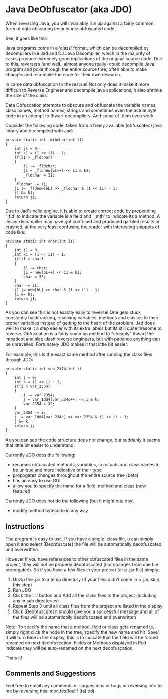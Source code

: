 # Java DeObfuscator (aka JDO)

When reversing Java, you will invariably run up against a fairly common form of data obscuring techniques: obfuscated code.

See, it goes like this:

Java programs come in a 'class' format, which can be decompiled by decompilers like Jad and DJ Java Decompiler, which in the majority of cases produce extremely good replications of the original source code. Due to this, reversers (and well.. almost anyone really) could decompile Java program and poke through the entire source tree, often able to make changes and recompile the code for their own research.

In came data obfuscation to the rescue! Not only does it make it more difficult to Reverse Engineer and decompile java applications, it also shrinks the size of the class.

Data Obfuscation attempts to obscure and obfuscate the variable names, class names, method names, strings and sometimes even the actual byte code in an attempt to thwart decompilers. And some of them even work.

Consider the following code, taken from a freely available (obfuscated) java library and decompiled with Jad:
 
    private static int _mthchar(int i1)
    {
        int j1 = 0;
        int k1 = (1 << i1) - 1;
        if(i1 > _fldchar)
        {
            i1 -= _fldchar;
            j1 = _fldnew[bL++] << i1 & k1;
            _fldchar = 32;
        }
        _fldchar -= i1;
        j1 |= _fldnew[bL] >> _fldchar & (1 << i1) - 1;
        j1 &= k1;
        return j1;
    }
  
Due to Jad's solid engine, it is able to create correct code by prepending '_fld' to indicate the variable is a field and '_mth' to indicate its a method. A lesser decompiler may have got confused and produced garbled results or crashed, at the very least confusing the reader with interesting snippets of code like:
 
    private static int char(int i1)
    {
        int j1 = 0;
        int k1 = (1 << i1) - 1;
        if(i1 > char)
        {
            i1 -= char;
            j1 = new[bL++] << i1 & k1;
            char = 32;
        }
        char -= i1;
        j1 |= new[bL] >> char & (1 << i1) - 1;
        j1 &= k1;
        return j1;
    }

As you can see this is not exactly easy to reverse! One gets stuck constantly backtracking, resolving variables, methods and classes to their proper variables instead of getting to the heart of the problem. Jad does well to make it a step easier with its extra labels but its still quite tiresome to reverse. Obfuscation is a fairly common method to "cheaply" thwart the impatient and slap-dash reverse engineers, but with patience anything can be unravelled. Fortunately JDO makes it that little bit easier.

For example, this is the exact same method after running the class files through JDO: 

    private static int sub_2374(int i)
    {
        int j = 0;
        int k = (1 << i) - 1;
        if(i > var_2354)
        {
            i -= var_2354;
            j = var_1dd4[var_234c++] << i & k;
            var_2354 = 32;
        }
        var_2354 -= i;
        j |= var_1dd4[var_234c] >> var_2354 & (1 << i) - 1;
        j &= k;
        return j;
    }

As you can see the code structure does not change, but suddenly it seems that little bit easier to understand.

Currently JDO does the following:
- renames obfuscated methods, variables, constants and class names to be unique and more indicative of their type
- propogates changes throughout the entire source tree (beta)
- has an easy to use GUI
- allow you to specify the name for a field, method and class (new feature!)

Currently JDO does not do the following (but it might one day)
- modify method bytecode in any way

## Instructions

The program is easy to use. If you have a single .class file, u can simply open it and select [Deobfuscate] the file will be automatically deobfuscated and overwritten.

However if you have references to other obfuscated files in the same project, they will not be properly deobfuscated (nor changes from one file propogated). So if you have a few files in your project (or a .jar file) simply:

1. Unzip the .jar to a temp directory (if your files didn't come in a .jar, skip this step)
2. Run JDO
3. Click the '...' button and Add all the class files to the project (including any in sub directories) 
4. Repeat Step 3 until all class files from the project are listed in the display
5. Click [Deobfuscate] it should give you a successful message and all of the files will be automatically deobfuscated and overwritten

Note: To specify the name that a method, field or class gets renamed to, simply right click the node in the tree, specify the new name and hit 'Save'. It will turn Blue in the display, this is to indicate that the field will be forced renamed on next deobfuscation. Fields or Methods displayed in Red indicate they will be auto-renamed on the next deobfuscation.

Thats it!

## Comments and Suggestions

Feel free to email any comments or suggestions or bugs or reversing info to me by reversing this:
moc.tesffoelif (ta) odj

